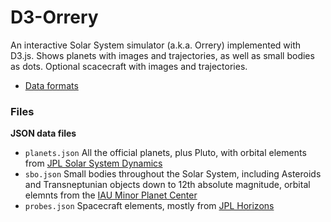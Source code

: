 # D3-Orrery

An interactive Solar System simulator (a.k.a. Orrery) implemented with D3.js. Shows planets with images and trajectories, as well as small bodies as dots. Optional scacecraft with images and trajectories.
* [Data formats](data/formats.md)

### Files

__JSON data files__

* `planets.json` All the official planets, plus Pluto, with orbital elements from [JPL Solar System Dynamics](http://ssd.jpl.nasa.gov/?planet_pos)
* `sbo.json` Small bodies throughout the Solar System, including Asteroids and Transneptunian objects down to 12th absolute magnitude, orbital elemnts from the [IAU Minor Planet Center](http://www.minorplanetcenter.org/iau/MPCORB.html)
* `probes.json` Spacecraft elements, mostly from [JPL Horizons](http://ssd.jpl.nasa.gov/horizons.cgi)
